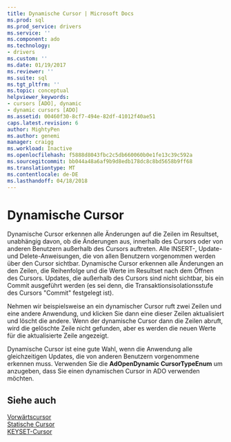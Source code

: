 ```yaml
---
title: Dynamische Cursor | Microsoft Docs
ms.prod: sql
ms.prod_service: drivers
ms.service: ''
ms.component: ado
ms.technology:
- drivers
ms.custom: ''
ms.date: 01/19/2017
ms.reviewer: ''
ms.suite: sql
ms.tgt_pltfrm: ''
ms.topic: conceptual
helpviewer_keywords:
- cursors [ADO], dynamic
- dynamic cursors [ADO]
ms.assetid: 00460f30-8cf7-494e-82df-41012f40ae51
caps.latest.revision: 6
author: MightyPen
ms.author: genemi
manager: craigg
ms.workload: Inactive
ms.openlocfilehash: f5888d8043fbc2c5db660060b0e1fe13c39c592a
ms.sourcegitcommit: bb044a48a6af9b9d8edb178dc8c8bd5658b9ff68
ms.translationtype: MT
ms.contentlocale: de-DE
ms.lasthandoff: 04/18/2018
---
```

# <a name="dynamic-cursors"></a>Dynamische Cursor
Dynamische Cursor erkennen alle Änderungen auf die Zeilen im Resultset, unabhängig davon, ob die Änderungen aus, innerhalb des Cursors oder von anderen Benutzern außerhalb des Cursors auftreten. Alle INSERT-, Update- und Delete-Anweisungen, die von allen Benutzern vorgenommen werden über den Cursor sichtbar. Dynamische Cursor erkennen alle Änderungen an den Zeilen, die Reihenfolge und die Werte im Resultset nach dem Öffnen des Cursors. Updates, die außerhalb des Cursors sind nicht sichtbar, bis ein Commit ausgeführt werden (es sei denn, die Transaktionsisolationsstufe des Cursors "Commit" festgelegt ist).  
  
 Nehmen wir beispielsweise an ein dynamischer Cursor ruft zwei Zeilen und eine andere Anwendung, und klicken Sie dann eine dieser Zeilen aktualisiert und löscht die andere. Wenn der dynamische Cursor dann die Zeilen abruft, wird die gelöschte Zeile nicht gefunden, aber es werden die neuen Werte für die aktualisierte Zeile angezeigt.  
  
 Dynamische Cursor ist eine gute Wahl, wenn die Anwendung alle gleichzeitigen Updates, die von anderen Benutzern vorgenommene erkennen muss. Verwenden Sie die **AdOpenDynamic CursorTypeEnum** um anzugeben, dass Sie einen dynamischen Cursor in ADO verwenden möchten.  
  
## <a name="see-also"></a>Siehe auch  
 [Vorwärtscursor](../../../ado/guide/data/forward-only-cursors.md)   
 [Statische Cursor](../../../ado/guide/data/static-cursors.md)   
 [KEYSET-Cursor](../../../ado/guide/data/keyset-cursors.md)
